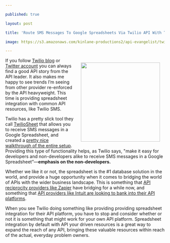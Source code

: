 ---
published: true
layout: post
title: 'Route SMS Messages To Google Spreadsheets Via Twilio API With TwilioSheet'
image: https://s3.amazonaws.com/kinlane-productions2/api-evangelist/twilio/TwilioSheet.png
---

<p><a href="http://twiliosheet.azurewebsites.net/"><img style="padding: 15px;" src="https://s3.amazonaws.com/kinlane-productions2/api-evangelist/twilio/TwilioSheet.png" alt="" width="250" align="right" /></a>
<p>If you follow <a href="https://www.twilio.com/blog">Twilio blog</a> or <a href="https://twitter.com/twilio">Twitter account</a> you can always find a good API story from the API leader. It also makes me happy to see trends I&rsquo;m seeing from other provider re-enforced by the API heavyweight. This time is providing spreadsheet integration with common API resources, like Twilio SMS.
<p>Twilio has a pretty slick tool they call <a href="http://twiliosheet.azurewebsites.net/">TwilioSheet</a> that allows you to receive SMS messages in a Google Spreadsheet, and created a <a href="https://www.twilio.com/blog/2014/08/connecting-twilio-sms-to-google-spreadsheet.html">pretty nice walkthrough of the entire setup</a>. Providing this type of functionality helps, as Twilio says, "make it easy for developers and non-developers alike to receive SMS messages in a Google Spreadsheet&rdquo;&mdash;<strong>emphasis on the non-developers.</strong>
<p>Whether we like it or not, the spreadsheet is the #1 database solution in the world, and provide a huge opportunity when it comes to bridging the world of APIs with the wider business landscape. This is something that <a href="http://reciprocity.apievangelist.com/companies.html">API reciprocity providers like Zapier</a> have bridging for a while now, and something that <a href="http://apievangelist.com/2014/08/19/providing-users-with-reciprocity-tools-so-important-intuit-purchases-itduzzit/">API providers like Intuit are looking to bank into their API platforms</a>.
<p>When you see Twilio doing something like providing providing spreadsheet integration for their API platform, you have to stop and consider whether or not it is something that might work for your own API platform. Spreadsheet integration by default with API your driven resources is a great way to expand the reach of any API, bringing these valuable resources within reach of the actual, everyday problem owners.

